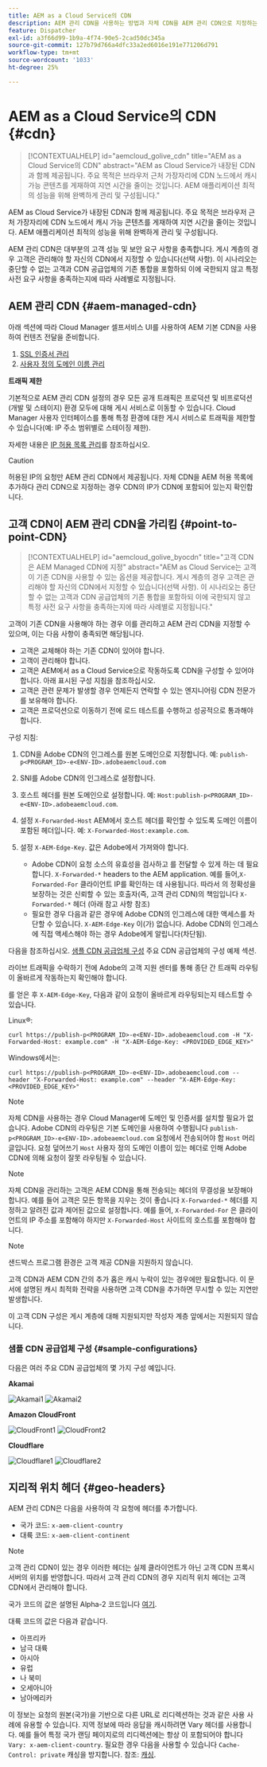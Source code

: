 ```yaml
---
title: AEM as a Cloud Service의 CDN
description: AEM 관리 CDN을 사용하는 방법과 자체 CDN을 AEM 관리 CDN으로 지정하는 방법을 알아봅니다.
feature: Dispatcher
exl-id: a3f66d99-1b9a-4f74-90e5-2cad50dc345a
source-git-commit: 127b79d766a4dfc33a2ed6016e191e771206d791
workflow-type: tm+mt
source-wordcount: '1033'
ht-degree: 25%

---
```


# AEM as a Cloud Service의 CDN {#cdn}

>[!CONTEXTUALHELP]
>id="aemcloud_golive_cdn"
>title="AEM as a Cloud Service의 CDN"
>abstract="AEM as Cloud Service가 내장된 CDN과 함께 제공됩니다. 주요 목적은 브라우저 근처 가장자리에 CDN 노드에서 캐시 가능 콘텐츠를 게재하여 지연 시간을 줄이는 것입니다. AEM 애플리케이션 최적의 성능을 위해 완벽하게 관리 및 구성됩니다."

AEM as Cloud Service가 내장된 CDN과 함께 제공됩니다. 주요 목적은 브라우저 근처 가장자리에 CDN 노드에서 캐시 가능 콘텐츠를 게재하여 지연 시간을 줄이는 것입니다. AEM 애플리케이션 최적의 성능을 위해 완벽하게 관리 및 구성됩니다.

AEM 관리 CDN은 대부분의 고객 성능 및 보안 요구 사항을 충족합니다. 게시 계층의 경우 고객은 관리해야 할 자신의 CDN에서 지정할 수 있습니다(선택 사항). 이 시나리오는 중단할 수 없는 고객과 CDN 공급업체의 기존 통합을 포함하되 이에 국한되지 않고 특정 사전 요구 사항을 충족하는지에 따라 사례별로 지정됩니다.

<!-- ERROR: NEITHER URL IS FOUND (HTTP ERROR 404) Also, see the following videos [Cloud 5 AEM CDN Part 1](https://experienceleague.adobe.com/docs/experience-manager-learn/cloud-service/cloud-5/cloud5-aem-cdn-part1.html) and [Cloud 5 AEM CDN Part 2](https://experienceleague.adobe.com/docs/experience-manager-learn/cloud-service/cloud-5/cloud5-aem-cdn-part2.html) for additional information about CDN in AEM as a Cloud Service. -->

## AEM 관리 CDN  {#aem-managed-cdn}

아래 섹션에 따라 Cloud Manager 셀프서비스 UI를 사용하여 AEM 기본 CDN을 사용하여 컨텐츠 전달을 준비합니다.

1. [SSL 인증서 관리](/help/implementing/cloud-manager/managing-ssl-certifications/introduction.md)
1. [사용자 정의 도메인 이름 관리](/help/implementing/cloud-manager/custom-domain-names/introduction.md)

**트래픽 제한**

기본적으로 AEM 관리 CDN 설정의 경우 모든 공개 트래픽은 프로덕션 및 비프로덕션(개발 및 스테이지) 환경 모두에 대해 게시 서비스로 이동할 수 있습니다. Cloud Manager 사용자 인터페이스를 통해 특정 환경에 대한 게시 서비스로 트래픽을 제한할 수 있습니다(예: IP 주소 범위별로 스테이징 제한).

자세한 내용은 [IP 허용 목록 관리](/help/implementing/cloud-manager/ip-allow-lists/introduction.md)를 참조하십시오.

>[!CAUTION]
>
>허용된 IP의 요청만 AEM 관리 CDN에서 제공됩니다. 자체 CDN을 AEM 허용 목록에 추가하다 관리 CDN으로 지정하는 경우 CDN의 IP가 CDN에 포함되어 있는지 확인합니다.

## 고객 CDN이 AEM 관리 CDN을 가리킴 {#point-to-point-CDN}

>[!CONTEXTUALHELP]
>id="aemcloud_golive_byocdn"
>title="고객 CDN은 AEM Managed CDN에 지정"
>abstract="AEM as Cloud Service는 고객이 기존 CDN을 사용할 수 있는 옵션을 제공합니다. 게시 계층의 경우 고객은 관리해야 할 자신의 CDN에서 지정할 수 있습니다(선택 사항). 이 시나리오는 중단할 수 없는 고객과 CDN 공급업체의 기존 통합을 포함하되 이에 국한되지 않고 특정 사전 요구 사항을 충족하는지에 따라 사례별로 지정됩니다."

고객이 기존 CDN을 사용해야 하는 경우 이를 관리하고 AEM 관리 CDN을 지정할 수 있으며, 이는 다음 사항이 충족되면 해당됩니다.

* 고객은 교체해야 하는 기존 CDN이 있어야 합니다.
* 고객이 관리해야 합니다.
* 고객은 AEM에서 as a Cloud Service으로 작동하도록 CDN을 구성할 수 있어야 합니다. 아래 표시된 구성 지침을 참조하십시오.
* 고객은 관련 문제가 발생할 경우 언제든지 연락할 수 있는 엔지니어링 CDN 전문가를 보유해야 합니다.
* 고객은 프로덕션으로 이동하기 전에 로드 테스트를 수행하고 성공적으로 통과해야 합니다.

구성 지침:

1. CDN을 Adobe CDN의 인그레스를 원본 도메인으로 지정합니다. 예: `publish-p<PROGRAM_ID>-e<ENV-ID>.adobeaemcloud.com`
1. SNI를 Adobe CDN의 인그레스로 설정합니다.
1. 호스트 헤더를 원본 도메인으로 설정합니다. 예: `Host:publish-p<PROGRAM_ID>-e<ENV-ID>.adobeaemcloud.com`.
1. 설정 `X-Forwarded-Host` AEM에서 호스트 헤더를 확인할 수 있도록 도메인 이름이 포함된 헤더입니다. 예: `X-Forwarded-Host:example.com`.
1. 설정 `X-AEM-Edge-Key`. 값은 Adobe에서 가져와야 합니다.

   * Adobe CDN이 요청 소스의 유효성을 검사하고 를 전달할 수 있게 하는 데 필요합니다. `X-Forwarded-*` headers to the AEM application. 예를 들어,`X-Forwarded-For` 클라이언트 IP를 확인하는 데 사용됩니다. 따라서 의 정확성을 보장하는 것은 신뢰할 수 있는 호출자(즉, 고객 관리 CDN)의 책임입니다 `X-Forwarded-*` 헤더 (아래 참고 사항 참조)
   * 필요한 경우 다음과 같은 경우에 Adobe CDN의 인그레스에 대한 액세스를 차단할 수 있습니다. `X-AEM-Edge-Key` 이(가) 없습니다. Adobe CDN의 인그레스에 직접 액세스해야 하는 경우 Adobe에게 알립니다(차단됨).

다음을 참조하십시오. [샘플 CDN 공급업체 구성](#sample-configurations) 주요 CDN 공급업체의 구성 예제 섹션.

라이브 트래픽을 수락하기 전에 Adobe의 고객 지원 센터를 통해 종단 간 트래픽 라우팅이 올바르게 작동하는지 확인해야 합니다.

를 얻은 후 `X-AEM-Edge-Key`, 다음과 같이 요청이 올바르게 라우팅되는지 테스트할 수 있습니다.

Linux®:

```
curl https://publish-p<PROGRAM_ID>-e<ENV-ID>.adobeaemcloud.com -H "X-Forwarded-Host: example.com" -H "X-AEM-Edge-Key: <PROVIDED_EDGE_KEY>"
```

Windows에서는:

```
curl https://publish-p<PROGRAM_ID>-e<ENV-ID>.adobeaemcloud.com --header "X-Forwarded-Host: example.com" --header "X-AEM-Edge-Key: <PROVIDED_EDGE_KEY>"
```

>[!NOTE]
>
>자체 CDN을 사용하는 경우 Cloud Manager에 도메인 및 인증서를 설치할 필요가 없습니다. Adobe CDN의 라우팅은 기본 도메인을 사용하여 수행됩니다 `publish-p<PROGRAM_ID>-e<ENV-ID>.adobeaemcloud.com` 요청에서 전송되어야 함 `Host` 머리글입니다. 요청 덮어쓰기 `Host` 사용자 정의 도메인 이름이 있는 헤더로 인해 Adobe CDN에 의해 요청이 잘못 라우팅될 수 있습니다.


>[!NOTE]
>
>자체 CDN을 관리하는 고객은 AEM CDN을 통해 전송되는 헤더의 무결성을 보장해야 합니다. 예를 들어 고객은 모든 항목을 지우는 것이 좋습니다 `X-Forwarded-*` 헤더를 지정하고 알려진 값과 제어된 값으로 설정합니다. 예를 들어, `X-Forwarded-For` 은 클라이언트의 IP 주소를 포함해야 하지만 `X-Forwarded-Host` 사이트의 호스트를 포함해야 합니다.

>[!NOTE]
>
>샌드박스 프로그램 환경은 고객 제공 CDN을 지원하지 않습니다.

고객 CDN과 AEM CDN 간의 추가 홉은 캐시 누락이 있는 경우에만 필요합니다. 이 문서에 설명된 캐시 최적화 전략을 사용하면 고객 CDN을 추가하면 무시할 수 있는 지연만 발생합니다.

이 고객 CDN 구성은 게시 계층에 대해 지원되지만 작성자 계층 앞에서는 지원되지 않습니다.

### 샘플 CDN 공급업체 구성 {#sample-configurations}

다음은 여러 주요 CDN 공급업체의 몇 가지 구성 예입니다.

**Akamai**

![Akamai1](assets/akamai1.png "Akamai")
![Akamai2](assets/akamai2.png "Akamai")

**Amazon CloudFront**

![CloudFront1](assets/cloudfront1.png "Amazon CloudFront")
![CloudFront2](assets/cloudfront2.png "Amazon CloudFront")

**Cloudflare**

![Cloudflare1](assets/cloudflare1.png "Cloudflare")
![Cloudflare2](assets/cloudflare2.png "Cloudflare")

## 지리적 위치 헤더 {#geo-headers}

AEM 관리 CDN은 다음을 사용하여 각 요청에 헤더를 추가합니다.

* 국가 코드: `x-aem-client-country`
* 대륙 코드: `x-aem-client-continent`

>[!NOTE]
>
>고객 관리 CDN이 있는 경우 이러한 헤더는 실제 클라이언트가 아닌 고객 CDN 프록시 서버의 위치를 반영합니다. 따라서 고객 관리 CDN의 경우 지리적 위치 헤더는 고객 CDN에서 관리해야 합니다.

국가 코드의 값은 설명된 Alpha-2 코드입니다 [여기](https://en.wikipedia.org/wiki/ISO_3166-1).

대륙 코드의 값은 다음과 같습니다.

* 아프리카
* 남극 대륙
* 아시아
* 유럽
* 나 북미
* 오세아니아
* 남아메리카

이 정보는 요청의 원본(국가)을 기반으로 다른 URL로 리디렉션하는 것과 같은 사용 사례에 유용할 수 있습니다. 지역 정보에 따라 응답을 캐시하려면 Vary 헤더를 사용합니다. 예를 들어 특정 국가 랜딩 페이지로의 리디렉션에는 항상 이 포함되어야 합니다 `Vary: x-aem-client-country`. 필요한 경우 다음을 사용할 수 있습니다 `Cache-Control: private` 캐싱을 방지합니다. 참조: [캐싱](/help/implementing/dispatcher/caching.md#html-text).
